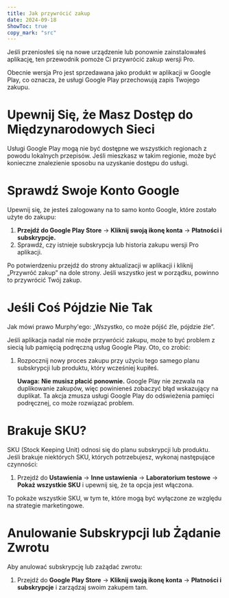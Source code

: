 ```yaml
---
title: Jak przywrócić zakup  
date: 2024-09-18  
ShowToc: true
copy_mark: "src"
---
```


Jeśli przeniosłeś się na nowe urządzenie lub ponownie zainstalowałeś aplikację, ten przewodnik pomoże Ci przywrócić zakup wersji Pro.

Obecnie wersja Pro jest sprzedawana jako produkt w aplikacji w Google Play, co oznacza, że usługi Google Play przechowują zapis Twojego zakupu.

# Upewnij Się, że Masz Dostęp do Międzynarodowych Sieci

Usługi Google Play mogą nie być dostępne we wszystkich regionach z powodu lokalnych przepisów. Jeśli mieszkasz w takim regionie, może być konieczne znalezienie sposobu na uzyskanie dostępu do usługi.

# Sprawdź Swoje Konto Google

Upewnij się, że jesteś zalogowany na to samo konto Google, które zostało użyte do zakupu:

1. **Przejdź do Google Play Store** -> **Kliknij swoją ikonę konta** -> **Płatności i subskrypcje.**  
2. Sprawdź, czy istnieje subskrypcja lub historia zakupu wersji Pro aplikacji.

Po potwierdzeniu przejdź do strony aktualizacji w aplikacji i kliknij „Przywróć zakup” na dole strony. Jeśli wszystko jest w porządku, powinno to przywrócić Twój zakup.

# Jeśli Coś Pójdzie Nie Tak

Jak mówi prawo Murphy'ego: „Wszystko, co może pójść źle, pójdzie źle”.

Jeśli aplikacja nadal nie może przywrócić zakupu, może to być problem z siecią lub pamięcią podręczną usług Google Play. Oto, co zrobić:

1. Rozpocznij nowy proces zakupu przy użyciu tego samego planu subskrypcji lub produktu, który wcześniej kupiłeś.

   **Uwaga:** **Nie musisz płacić ponownie.** Google Play nie zezwala na duplikowanie zakupów, więc powinieneś zobaczyć błąd wskazujący na duplikat. Ta akcja zmusza usługi Google Play do odświeżenia pamięci podręcznej, co może rozwiązać problem.

# Brakuje SKU?

SKU (Stock Keeping Unit) odnosi się do planu subskrypcji lub produktu. Jeśli brakuje niektórych SKU, których potrzebujesz, wykonaj następujące czynności:

1. Przejdź do **Ustawienia** -> **Inne ustawienia** -> **Laboratorium testowe** -> **Pokaż wszystkie SKU** i upewnij się, że ta opcja jest włączona.
   
To pokaże wszystkie SKU, w tym te, które mogą być wyłączone ze względu na strategie marketingowe.

# Anulowanie Subskrypcji lub Żądanie Zwrotu

Aby anulować subskrypcję lub zażądać zwrotu:

1. Przejdź do **Google Play Store** -> **Kliknij swoją ikonę konta** -> **Płatności i subskrypcje** i zarządzaj swoim zakupem tam.